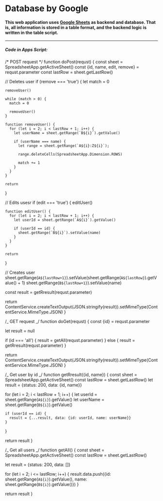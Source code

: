 <h1>Database by Google</h1>

<h4>This web application uses <a href="https://docs.google.com/spreadsheets/d/1WKyhPK1pvySJSImA5TYMedz5HJySDvorV-_jAIaaW3A/edit#gid=0" target="_blank" rel="noreferrer">Google Sheets</a> as backend and database. That is, all information is stored in a table format, and the backend logic is written in the table script.</h4>

<hr/>

<h5>Code in Apps Script:</h5>

<p>
/* 
  POST request
*/
function doPost(requst) {
  const sheet = SpreadsheetApp.getActiveSheet()
  const {id, name, edit, remove} = requst.parameter
  const lastRow = sheet.getLastRow()

// Deletes user if (remove === 'true') { let match = 0

    removeUser()

    while (match > 0) {
      match = 0

      removeUser()
    }

    function removeUser() {
      for (let i = 2; i < lastRow + 1; i++) {
        let userName = sheet.getRange(`B${i}`).getValue()

        if (userName === name) {
          let range = sheet.getRange(`A${i}:Z${i}`);

          range.deleteCells(SpreadsheetApp.Dimension.ROWS)

          match += 1
        }
      }
    }

    return

}

// Edits usesr if (edit === 'true') { editUser()

    function editUser() {
      for (let i = 2; i < lastRow + 1; i++) {
        let userId = sheet.getRange(`A${i}`).getValue()

        if (userId == id) {
          sheet.getRange(`B${i}`).setValue(name)
        }
      }
    }

    return

}

// Creates user sheet.getRange(`A${lastRow+1}`).setValue(sheet.getRange(`A${lastRow}`).getValue() + 1) sheet.getRange(`B${lastRow+1}`).setValue(name)

const result = getRresult(requst.parameter)

return ContentService.createTextOutput(JSON.stringify(result)).setMimeType(ContentService.MimeType.JSON) }

/_ GET request _/ function doGet(requst) { const {id} = requst.parameter

let result = null

if (id === 'all') { result = getAll(requst.parameter) } else { result = getRresult(requst.parameter) }

return ContentService.createTextOutput(JSON.stringify(result)).setMimeType(ContentService.MimeType.JSON) }

/_ Get user by id _/ function getRresult({id, name}) { const sheet = SpreadsheetApp.getActiveSheet() const lastRow = sheet.getLastRow() let result = {status: 200, data: {id, name}}

for (let i = 2; i < lastRow + 1; i++) { let userId = sheet.getRange(`A${i}`).getValue() let userName = sheet.getRange(`B${i}`).getValue()

    if (userId == id) {
      result = {...result, data: {id: userId, name: userName}}
    }

}

return result }

/_ Get all users _/ function getAll() { const sheet = SpreadsheetApp.getActiveSheet() const lastRow = sheet.getLastRow()

let result = {status: 200, data: []}

for (let i = 2; i <= lastRow; i++) { result.data.push({id: sheet.getRange(`A${i}`).getValue(), name: sheet.getRange(`B${i}`).getValue()}) }

return result }

</p>
